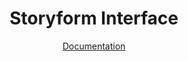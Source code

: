 <div align="center">
  <h1>Storyform Interface</h1>
  <a href="https://daniel-tehrani-33.gitbook.io">Documentation</a>
</div>
